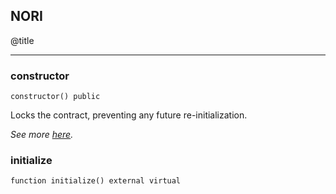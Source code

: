 ## NORI


@title




---

### constructor

```solidity
constructor() public
```

Locks the contract, preventing any future re-initialization.

<i>See more [here](https://docs.openzeppelin.com/contracts/4.x/api/proxy#Initializable-_disableInitializers--).</i>



### initialize

```solidity
function initialize() external virtual
```







